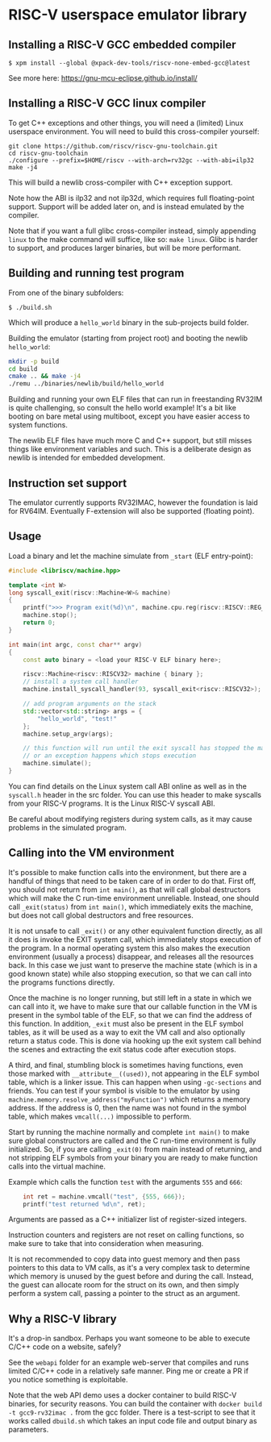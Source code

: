 # RISC-V userspace emulator library

## Installing a RISC-V GCC embedded compiler

```
$ xpm install --global @xpack-dev-tools/riscv-none-embed-gcc@latest
```
See more here: https://gnu-mcu-eclipse.github.io/install/

## Installing a RISC-V GCC linux compiler

To get C++ exceptions and other things, you will need a (limited) Linux userspace environment. You will need to build this cross-compiler yourself:

```
git clone https://github.com/riscv/riscv-gnu-toolchain.git
cd riscv-gnu-toolchain
./configure --prefix=$HOME/riscv --with-arch=rv32gc --with-abi=ilp32
make -j4
```
This will build a newlib cross-compiler with C++ exception support.

Note how the ABI is ilp32 and not ilp32d, which requires full floating-point support. Support will be added later on, and is instead emulated by the compiler.

Note that if you want a full glibc cross-compiler instead, simply appending `linux` to the make command will suffice, like so: `make linux`. Glibc is harder to support, and produces larger binaries, but will be more performant.

## Building and running test program

From one of the binary subfolders:
```
$ ./build.sh
```
Which will produce a `hello_world` binary in the sub-projects build folder.

Building the emulator (starting from project root) and booting the newlib `hello_world`:
```sh
mkdir -p build
cd build
cmake .. && make -j4
./remu ../binaries/newlib/build/hello_world
```

Building and running your own ELF files that can run in freestanding RV32IM is
quite challenging, so consult the hello world example! It's a bit like booting
on bare metal using multiboot, except you have easier access to system functions.

The newlib ELF files have much more C and C++ support, but still misses things like environment variables and such. This is a deliberate design as newlib is intended for embedded development.

## Instruction set support

The emulator currently supports RV32IMAC, however the foundation is laid for RV64IM.
Eventually F-extension will also be supported (floating point).

## Usage

Load a binary and let the machine simulate from `_start` (ELF entry-point):
```C++
#include <libriscv/machine.hpp>

template <int W>
long syscall_exit(riscv::Machine<W>& machine)
{
	printf(">>> Program exit(%d)\n", machine.cpu.reg(riscv::RISCV::REG_ARG0));
	machine.stop();
	return 0;
}

int main(int argc, const char** argv)
{
	const auto binary = <load your RISC-V ELF binary here>;

	riscv::Machine<riscv::RISCV32> machine { binary };
	// install a system call handler
	machine.install_syscall_handler(93, syscall_exit<riscv::RISCV32>);

	// add program arguments on the stack
	std::vector<std::string> args = {
		"hello_world", "test!"
	};
	machine.setup_argv(args);

	// this function will run until the exit syscall has stopped the machine
	// or an exception happens which stops execution
	machine.simulate();
}
```

You can find details on the Linux system call ABI online as well as in the `syscall.h`
header in the src folder. You can use this header to make syscalls from your RISC-V programs.
It is the Linux RISC-V syscall ABI.

Be careful about modifying registers during system calls, as it may cause problems
in the simulated program.

## Calling into the VM environment

It's possible to make function calls into the environment, but there are a handful of things that need to be taken care of in order to do that. First off, you should not return from `int main()`, as that will call global destructors which will make the C run-time environment unreliable. Instead, one should call `_exit(status)` from `int main()`, which immediately exits the machine, but does not call global destructors and free resources.

It is not unsafe to call `_exit()` or any other equivalent function directly, as all it does is invoke the EXIT system call, which immediately stops execution of the program. In a normal operating system this also makes the execution environment (usually a process) disappear, and releases all the resources back. In this case we just want to preserve the machine state (which is in a good known state) while also stopping execution, so that we can call into the programs functions directly.

Once the machine is no longer running, but still left in a state in which we can call into it, we have to make sure that our callable function in the VM is present in the symbol table of the ELF, so that we can find the address of this function. In addition, `_exit` must also be present in the ELF symbol tables, as it will be used as a way to exit the VM call and also optionally return a status code. This is done via hooking up the exit system call behind the scenes and extracting the exit status code after execution stops.

A third, and final, stumbling block is sometimes having functions, even those marked with `__attribute__((used))`, not appearing in the ELF symbol table, which is a linker issue. This can happen when using `-gc-sections` and friends. You can test if your symbol is visible to the emulator by using `machine.memory.resolve_address("myFunction")` which returns a memory address. If the address is 0, then the name was not found in the symbol table, which makes `vmcall(...)` impossible to perform.

Start by running the machine normally and complete `int main()` to make sure global constructors are called and the C run-time environment is fully initialized. So, if you are calling `_exit(0)` from main instead of returning, and not stripping ELF symbols from your binary you are ready to make function calls into the virtual machine.

Example which calls the function `test` with the arguments `555` and `666`:
```C++
	int ret = machine.vmcall("test", {555, 666});
	printf("test returned %d\n", ret);
```
Arguments are passed as a C++ initializer list of register-sized integers.

Instruction counters and registers are not reset on calling functions, so make sure to take that into consideration when measuring.

It is not recommended to copy data into guest memory and then pass pointers to this data to VM calls, as it's a very complex task to determine which memory is unused by the guest before and during the call. Instead, the guest can allocate room for the struct on its own, and then simply perform a system call, passing a pointer to the struct as an argument.


## Why a RISC-V library

It's a drop-in sandbox. Perhaps you want someone to be able to execute C/C++ code on a website, safely?

See the `webapi` folder for an example web-server that compiles and runs limited C/C++ code in a relatively safe manner. Ping me or create a PR if you notice something is exploitable.

Note that the web API demo uses a docker container to build RISC-V binaries, for security reasons. You can build the container with `docker build -t gcc9-rv32imac .` from the gcc folder. There is a test-script to see that it works called `dbuild.sh` which takes an input code file and output binary as parameters.
